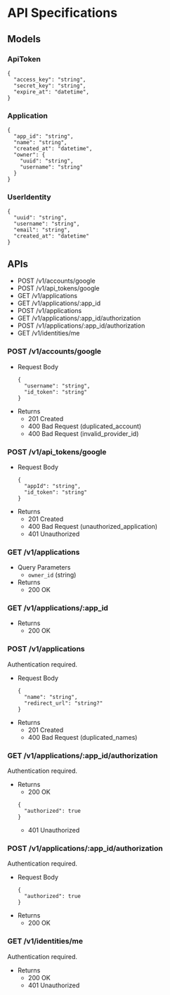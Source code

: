 # API Specifications

## Models

### ApiToken

```jsonc
{
  "access_key": "string",
  "secret_key": "string",
  "expire_at": "datetime",
}
```

### Application

```jsonc
{
  "app_id": "string",
  "name": "string",
  "created_at": "datetime",
  "owner": {
    "uuid": "string",
    "username": "string"
  }
}
```

### UserIdentity

```jsonc
{
  "uuid": "string",
  "username": "string",
  "email": "string",
  "created_at": "datetime"
}
```

## APIs

- POST /v1/accounts/google
- POST /v1/api_tokens/google
- GET /v1/applications
- GET /v1/applications/:app_id
- POST /v1/applications
- GET /v1/applications/:app_id/authorization
- POST /v1/applications/:app_id/authorization
- GET /v1/identities/me

### POST /v1/accounts/google

* Request Body
    ```jsonc
    {
      "username": "string",
      "id_token": "string"
    }
    ```
* Returns
    * 201 Created
    * 400 Bad Request (duplicated_account)
    * 400 Bad Request (invalid_provider_id)

### POST /v1/api_tokens/google

* Request Body
    ```jsonc
    {
      "appId": "string",
      "id_token": "string"
    }
    ```
* Returns
    * 201 Created
    * 400 Bad Request (unauthorized_application)
    * 401 Unauthorized

### GET /v1/applications

* Query Parameters
    * `owner_id` (string)
* Returns
    * 200 OK

### GET /v1/applications/:app_id

* Returns
    * 200 OK

### POST /v1/applications

Authentication required.

* Request Body
    ```jsonc
    {
      "name": "string",
      "redirect_url": "string?"
    }
    ```
* Returns
    * 201 Created
    * 400 Bad Request (duplicated_names)

### GET /v1/applications/:app_id/authorization

Authentication required.

* Returns
    * 200 OK
    ```jsonc
    {
      "authorized": true
    }
    ```
    * 401 Unauthorized

### POST /v1/applications/:app_id/authorization

Authentication required.

* Request Body
    ```jsonc
    {
      "authorized": true
    }
    ```
* Returns
    * 200 OK

### GET /v1/identities/me

Authentication required.

* Returns
    * 200 OK
    * 401 Unauthorized
